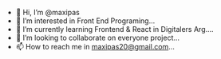 - 👋 Hi, I’m @maxipas
- 👀 I’m interested in Front End Programing...
- 🌱 I’m currently learning  Frontend & React in Digitalers Arg....
- 💞️ I’m looking to collaborate on everyone project...
- 📫 How to reach me in maxipas20@gmail.com...

<!---
maxipas/maxipas is a ✨ special ✨ repository because its `README.md` (this file) appears on your GitHub profile.
You can click the Preview link to take a look at your changes.
--->
